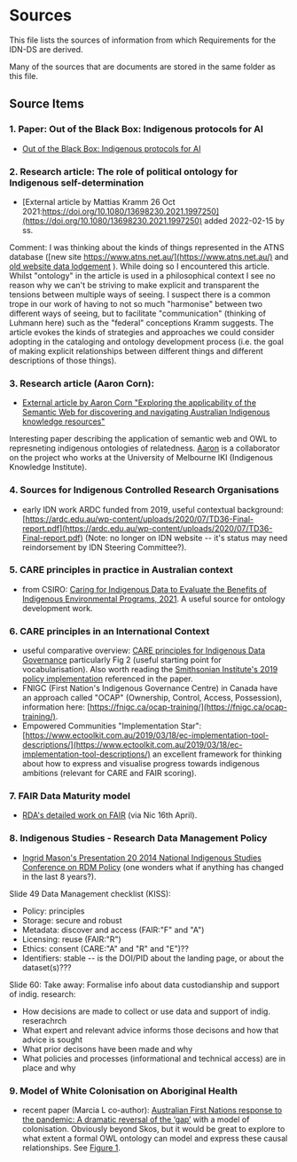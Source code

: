 # Sources

This file lists the sources of information from which Requirements for the IDN-DS are derived.

Many of the sources that are documents are stored in the same folder as this file.

## Source Items

### 1. Paper: Out of the Black Box: Indigenous protocols for AI

* [Out of the Black Box: Indigenous protocols for AI](Abdilla2021-Final+Unesco+Paper_Designed.pdf)

### 2. Research article: The role of political ontology for Indigenous self-determination

* [External article by Mattias Kramm 26 Oct 2021:https://doi.org/10.1080/13698230.2021.1997250](https://doi.org/10.1080/13698230.2021.1997250) added 2022-02-15 by ss.

Comment: I was thinking about the kinds of things represented in the ATNS database ([new site https://www.atns.net.au/](https://www.atns.net.au/) and [old website data lodgement](https://database.atns.net.au/lodge.asp) ). While doing so I encountered this article. Whilst "ontology" in the article is used in a philosophical context I see no reason why we can't be striving to make explicit and transparent the tensions between multiple ways of seeing. I suspect there is a common trope in our work of having to not so much "harmonise" between two different ways of seeing, but to facilitate "communication" (thinking of Luhmann here) such as the "federal" conceptions Kramm suggests. The article evokes the kinds of strategies and approaches we could consider adopting in the cataloging and ontology development process (i.e. the goal of making explicit relationships between different things and different descriptions of those things). 

### 3. Research article (Aaron Corn):

  * [External article by Aaron Corn "Exploring the applicability of the Semantic Web for discovering and navigating Australian Indigenous knowledge resources"](https://www.tandfonline.com/doi/full/10.1080/01576895.2019.1575248)

Interesting paper describing the application of semantic web and OWL to represneting indigenous ontologies of relatedness. [Aaron](https://indigenousknowledge.unimelb.edu.au/about/governance/professor-aaron-corn) is a collaborator on the project who works at the University of Melbourne IKI (Indigenous Knowledge Institute).

### 4. Sources for Indigenous Controlled Research Organisations

 * early IDN work ARDC funded from 2019, useful contextual background: [https://ardc.edu.au/wp-content/uploads/2020/07/TD36-Final-report.pdf](https://ardc.edu.au/wp-content/uploads/2020/07/TD36-Final-report.pdf) (Note: no longer on IDN website -- it's status may need reindorsement by IDN Steering Committee?).

### 5. CARE principles in practice in Australian context

  * from CSIRO: [Caring for Indigenous Data to Evaluate the Benefits of Indigenous Environmental Programs, 2021](https://link.springer.com/content/pdf/10.1007/s00267-021-01485-8.pdf). A useful source for ontology development work.

### 6. CARE principles in an International Context

  * useful comparative overview: [CARE principles for Indigenous Data Governance](http://doi.org/10.5334/dsj-2020-043) particularly Fig 2 (useful starting point for vocabularisation). Also worth reading the [Smithsonian Institute's 2019 policy implementation](https://www.si.edu/content/pdf/about/sd/SD609.pdf) referenced in the paper.
  * FNIGC (First Nation's Indigenous Governance Centre) in Canada have an approach called "OCAP" (Ownership, Control, Access, Possession), information here: [https://fnigc.ca/ocap-training/](https://fnigc.ca/ocap-training/).
  * Empowered Communities "Implementation Star": [https://www.ectoolkit.com.au/2019/03/18/ec-implementation-tool-descriptions/](https://www.ectoolkit.com.au/2019/03/18/ec-implementation-tool-descriptions/) an excellent framework for thinking about how to express and visualise progress towards indigenous ambitions (relevant for CARE and FAIR scoring).   

### 7. FAIR Data Maturity model

  * [RDA's detailed work on FAIR](https://www.rd-alliance.org/system/files/FAIR%20Data%20Maturity%20Model_%20specification%20and%20guidelines_v0.90.pdf) (via Nic 16th April).

### 8. Indigenous Studies - Research Data Management Policy

  * [Ingrid Mason's Presentation 20 2014 National Indigenous Studies Conference on RDM Policy](https://aiatsis.gov.au/publication/117065) (one wonders what if anything has changed in the last 8 years?). 
 
 Slide 49 Data Management checklist (KISS):
 * Policy: principles
 * Storage: secure and robust
 * Metadata: discover and access (FAIR:"F" and "A")
 * Licensing: reuse (FAIR:"R")
 * Ethics: consent (CARE:"A" and "R" and "E")??
 * Identifiers: stable -- is the DOI/PID about the landing page, or about the dataset(s)???
 
 Slide 60: Take away: Formalise info about data custodianship and support of indig. research:
 * How decisions are made to collect or use data and support of indig. reserachrch
 * What expert and relevant advice informs those decisons and how that advice is sought
 * What prior decisons have been made and why
 * What policies and processes (informational and technical access) are in place and why

### 9. Model of White Colonisation on Aboriginal Health
 * recent paper (Marcia L co-author): [Australian First Nations response to the pandemic: A dramatic reversal of the ‘gap’](https://doi.org/10.1111/jpc.15701) with a model of colonisation. Obviously beyond Skos, but it would be great to explore to what extent a formal OWL ontology can model and express these causal relationships. See [Figure 1](https://onlinelibrary.wiley.com/cms/asset/fcd68b64-1483-4b95-801d-63b0da468572/jpc15701-fig-0001-m.jpg).

 

